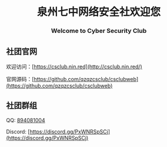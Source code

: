 <div align="center">

# 泉州七中网络安全社欢迎您

### Welcome to Cyber Security Club

</div>

## 社团官网

欢迎访问：[https://csclub.nin.red](http://csclub.nin.red/)

官网源码：[https://github.com/qzqzcsclub/csclubweb](https://github.com/qzqzcsclub/csclubweb)

## 社团群组

QQ: [894081004](http://qm.qq.com/cgi-bin/qm/qr?_wv=1027&k=gNZbF9HTz2nJ5_4oYOEpKvRWOLqL64BG&authKey=sqrQpckT11%2FVfNaG9OFb%2BZ9zFr063%2Fg7RZyaz3qnKIU8vigLxKE733kdV%2F5h0qs5&noverify=0&group_code=894081004)

Discord: [https://discord.gg/PxWNRSpSCj](https://discord.gg/PxWNRSpSCj)
